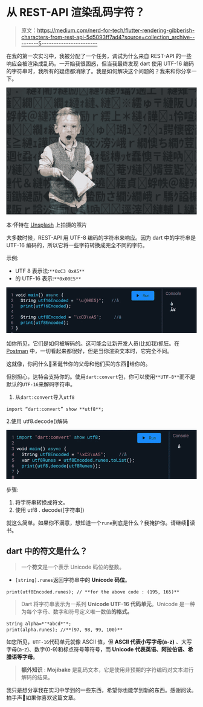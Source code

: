 # 从 REST-API 渲染乱码字符？

> 原文：<https://medium.com/nerd-for-tech/flutter-rendering-gibberish-characters-from-rest-api-5d5093ff7ad4?source=collection_archive---------5----------------------->

在我的第一次实习中，我被分配了一个任务，调试为什么来自 REST-API 的一些响应会被渲染成乱码。一开始我很困惑，但当我最终发现 dart 使用 UTF-16 编码的字符串时，我所有的疑虑都消除了。我是如何解决这个问题的？我来和你分享一下。

![](img/4ef3f37f7ac5016f0e14edb01c8ae871.png)

本·怀特在 [Unsplash](https://unsplash.com/s/photos/confused?utm_source=unsplash&utm_medium=referral&utm_content=creditCopyText) 上拍摄的照片

大多数时候，REST-API 用 UTF-8 编码的字符串来响应。因为 dart 中的字符串是 UTF-16 编码的，所以它将一些字符转换成完全不同的字符。

示例:

*   UTF 8 表示法:`**0xC3 0xA5**`
*   的 UTF-16 表示:`**0x00E5**`

![](img/acfed15f94a11eb24d5e098b86f9b87c.png)

如你所见，它们是如何被解码的。这可能会让新开发人员(比如我)抓狂。在 [Postman](https://www.postman.com/) 中，一切看起来都很好，但是当你渲染文本时，它完全不同。

这就像，你问什么🚗圣诞节你的父母和他们买的东西🎠给你的。

但别担心，达特会支持你的。使用`dart:convert`包，你可以使用`**UTF-8**`而不是默认的`UTF-16`来解码字符串。

1.  从`dart:convert`导入`utf8`

```
import “dart:convert” show **utf8**;
```

2.使用 utf8.decode()解码

![](img/9328f277cbe0fbf222eea837cc0616b0.png)

步骤:

1.  将字符串转换成符文。
2.  使用 utf8 . decode([字符串])

就这么简单。如果你不满意，想知道一个`rune`到底是什么？我掩护你。请继续🎈读书。

## dart 中的符文是什么？

> 一个**符文**是一个表示 Unicode 码位的整数。

*   `[string].runes`返回字符串中的 **Unicode 码位**。

```
print(utf8Encoded.runes); // **for the above code : (195, 165)**
```

> Dart 将字符串表示为一系列 **Unicode UTF-16 代码单元**。Unicode 是一种为每个字母、数字和符号定义唯一数值**的格式。**

```
String alpha=*"*abcd*"*; 
print(alpha.runes); //**(97, 98, 99, 100)**
```

如您所见，`UTF-16`代码单元就像 ASCII 值，但 **ASCII 代表小写字母(a-z)** 、大写字母(a-z)、数字(0-9)和标点符号等符号，而 **Unicode 代表英语、阿拉伯语、希腊语等字母**。

> **额外知识** : **Mojibake** 是乱码文本，它是使用非预期的字符编码对文本进行解码的结果。

我只是想分享我在实习中学到的一些东西，希望你也能学到新的东西。感谢阅读。拍手声👏如果你喜欢这篇文章。